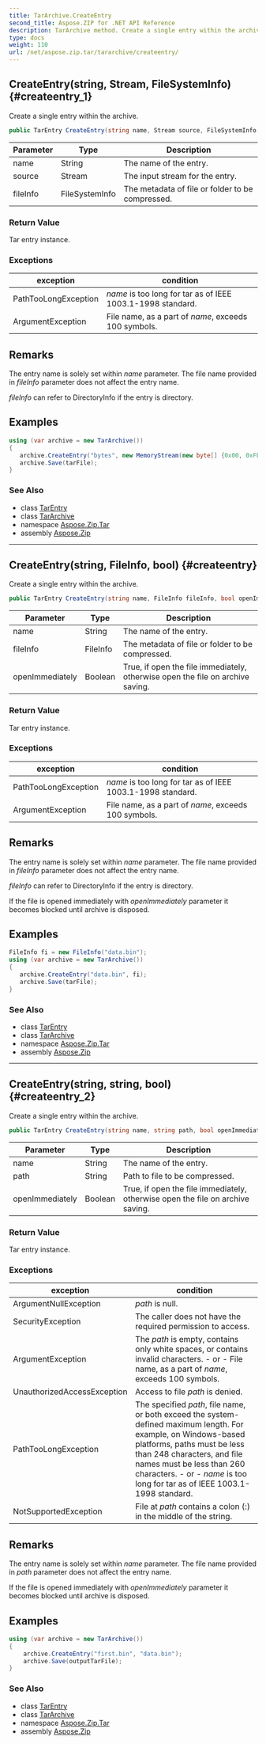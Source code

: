 ```yaml
---
title: TarArchive.CreateEntry
second_title: Aspose.ZIP for .NET API Reference
description: TarArchive method. Create a single entry within the archive
type: docs
weight: 110
url: /net/aspose.zip.tar/tararchive/createentry/
---
```

## CreateEntry(string, Stream, FileSystemInfo) {#createentry_1}

Create a single entry within the archive.

```csharp
public TarEntry CreateEntry(string name, Stream source, FileSystemInfo fileInfo = null)
```

| Parameter | Type | Description |
| --- | --- | --- |
| name | String | The name of the entry. |
| source | Stream | The input stream for the entry. |
| fileInfo | FileSystemInfo | The metadata of file or folder to be compressed. |

### Return Value

Tar entry instance.

### Exceptions

| exception | condition |
| --- | --- |
| PathTooLongException | *name* is too long for tar as of IEEE 1003.1-1998 standard. |
| ArgumentException | File name, as a part of *name*, exceeds 100 symbols. |

## Remarks

The entry name is solely set within *name* parameter. The file name provided in *fileInfo* parameter does not affect the entry name.

*fileInfo* can refer to DirectoryInfo if the entry is directory.

## Examples

```csharp
using (var archive = new TarArchive())
{
   archive.CreateEntry("bytes", new MemoryStream(new byte[] {0x00, 0xFF}));
   archive.Save(tarFile);
}
```

### See Also

* class [TarEntry](../../tarentry/)
* class [TarArchive](../)
* namespace [Aspose.Zip.Tar](../../tararchive/)
* assembly [Aspose.Zip](../../../)

---

## CreateEntry(string, FileInfo, bool) {#createentry}

Create a single entry within the archive.

```csharp
public TarEntry CreateEntry(string name, FileInfo fileInfo, bool openImmediately = false)
```

| Parameter | Type | Description |
| --- | --- | --- |
| name | String | The name of the entry. |
| fileInfo | FileInfo | The metadata of file or folder to be compressed. |
| openImmediately | Boolean | True, if open the file immediately, otherwise open the file on archive saving. |

### Return Value

Tar entry instance.

### Exceptions

| exception | condition |
| --- | --- |
| PathTooLongException | *name* is too long for tar as of IEEE 1003.1-1998 standard. |
| ArgumentException | File name, as a part of *name*, exceeds 100 symbols. |

## Remarks

The entry name is solely set within *name* parameter. The file name provided in *fileInfo* parameter does not affect the entry name.

*fileInfo* can refer to DirectoryInfo if the entry is directory.

If the file is opened immediately with *openImmediately* parameter it becomes blocked until archive is disposed.

## Examples

```csharp
FileInfo fi = new FileInfo("data.bin");
using (var archive = new TarArchive())
{
   archive.CreateEntry("data.bin", fi);
   archive.Save(tarFile);
}
```

### See Also

* class [TarEntry](../../tarentry/)
* class [TarArchive](../)
* namespace [Aspose.Zip.Tar](../../tararchive/)
* assembly [Aspose.Zip](../../../)

---

## CreateEntry(string, string, bool) {#createentry_2}

Create a single entry within the archive.

```csharp
public TarEntry CreateEntry(string name, string path, bool openImmediately = false)
```

| Parameter | Type | Description |
| --- | --- | --- |
| name | String | The name of the entry. |
| path | String | Path to file to be compressed. |
| openImmediately | Boolean | True, if open the file immediately, otherwise open the file on archive saving. |

### Return Value

Tar entry instance.

### Exceptions

| exception | condition |
| --- | --- |
| ArgumentNullException | *path* is null. |
| SecurityException | The caller does not have the required permission to access. |
| ArgumentException | The *path* is empty, contains only white spaces, or contains invalid characters. - or - File name, as a part of *name*, exceeds 100 symbols. |
| UnauthorizedAccessException | Access to file *path* is denied. |
| PathTooLongException | The specified *path*, file name, or both exceed the system-defined maximum length. For example, on Windows-based platforms, paths must be less than 248 characters, and file names must be less than 260 characters. - or - *name* is too long for tar as of IEEE 1003.1-1998 standard. |
| NotSupportedException | File at *path* contains a colon (:) in the middle of the string. |

## Remarks

The entry name is solely set within *name* parameter. The file name provided in *path* parameter does not affect the entry name.

If the file is opened immediately with *openImmediately* parameter it becomes blocked until archive is disposed.

## Examples

```csharp
using (var archive = new TarArchive())
{
    archive.CreateEntry("first.bin", "data.bin");
    archive.Save(outputTarFile);
}
```

### See Also

* class [TarEntry](../../tarentry/)
* class [TarArchive](../)
* namespace [Aspose.Zip.Tar](../../tararchive/)
* assembly [Aspose.Zip](../../../)


